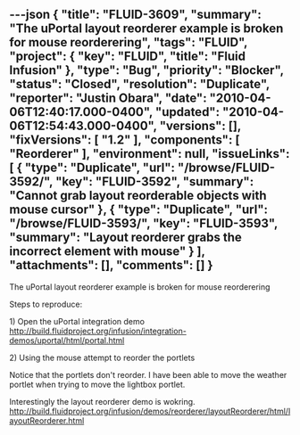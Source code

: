 ---json
{
  "title": "FLUID-3609",
  "summary": "The uPortal layout reorderer example is broken for mouse reorderering",
  "tags": "FLUID",
  "project": {
    "key": "FLUID",
    "title": "Fluid Infusion"
  },
  "type": "Bug",
  "priority": "Blocker",
  "status": "Closed",
  "resolution": "Duplicate",
  "reporter": "Justin Obara",
  "date": "2010-04-06T12:40:17.000-0400",
  "updated": "2010-04-06T12:54:43.000-0400",
  "versions": [],
  "fixVersions": [
    "1.2"
  ],
  "components": [
    "Reorderer"
  ],
  "environment": null,
  "issueLinks": [
    {
      "type": "Duplicate",
      "url": "/browse/FLUID-3592/",
      "key": "FLUID-3592",
      "summary": "Cannot grab layout reorderable objects with mouse cursor"
    },
    {
      "type": "Duplicate",
      "url": "/browse/FLUID-3593/",
      "key": "FLUID-3593",
      "summary": "Layout reorderer grabs the incorrect element with mouse"
    }
  ],
  "attachments": [],
  "comments": []
}
---
The uPortal layout reorderer example is broken for mouse reorderering

Steps to reproduce:

1\) Open the uPortal integration demo\
<http://build.fluidproject.org/infusion/integration-demos/uportal/html/portal.html>

2\) Using the mouse attempt to reorder the portlets

Notice that the portlets don't reorder. I have been able to move the weather portlet when trying to move the lightbox portlet.

Interestingly the layout reorderer  demo is wokring.\
<http://build.fluidproject.org/infusion/demos/reorderer/layoutReorderer/html/layoutReorderer.html>

        